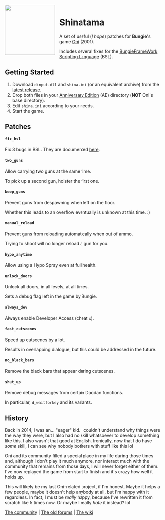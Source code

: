 <img src="https://wiki.oni2.net/w/images/0/05/TXMPSHINlistening.png" align="left" width="160" style="margin-right: 1em"/>

# Shinatama

A set of useful (*I hope*) patches for **Bungie**'s game [Oni] (2001).

Includes several fixes for the [BungieFrameWork Scripting Language] (BSL).

[Oni]: https://wiki.oni2.net/Main_Page

[BungieFrameWork Scripting Language]: https://wiki.oni2.net/BSL:BFW_Scripting_Language


## Getting Started

1. Download `dinput.dll` and `shina.ini` (or an equivalent archive) from the [latest release].
1. Drop both files in your [Anniversary Edition] (AE) directory (**NOT** Oni's base directory).
1. Edit `shina.ini` according to your needs.
1. Start the game.

[latest release]: https://github.com/lewdum/shinatama/releases/latest

[Anniversary Edition]: https://wiki.oni2.net/Anniversary_Edition


## Patches

#### `fix_bsl`

Fix 3 bugs in BSL. They are documented [here].

[here]: https://lewdum.notion.site/Assorted-BSL-Fixes-13263d6ca8e84538829a07ad4d318085

#### `two_guns`

Allow carrying two guns at the same time.

To pick up a second gun, holster the first one.

#### `keep_guns`

Prevent guns from despawning when left on the floor.

Whether this leads to an overflow eventually is unknown at this time. :)

#### `manual_reload`

Prevent guns from reloading automatically when out of ammo.

Trying to shoot will no longer reload a gun for you.

#### `hypo_anytime`

Allow using a Hypo Spray even at full health.

#### `unlock_doors`

Unlock all doors, in all levels, at all times.

Sets a debug flag left in the game by Bungie.

#### `always_dev`

Always enable Developer Access (cheat `x`).

#### `fast_cutscenes`

Speed up cutscenes by a lot.

Results in overlapping dialogue, but this could be addressed in the future.

#### `no_black_bars`

Remove the black bars that appear during cutscenes.

#### `shut_up`

Remove debug messages from certain Daodan functions.

In particular, `d_waitforkey` and its variants.


## History

Back in 2014, I was an... "eager" kid. I couldn't understand why things were the
way they were, but I also had no skill whatsoever to develop something like
this. I also wasn't that good at English. Ironically, now that I do have *some*
skill, I can see why nobody bothers with stuff like this lol

Oni and its community filled a special place in my life during those times and,
although I don't play it much anymore, nor interact much with the community that
remains from those days, I will never forget either of them. I've now replayed
the game from start to finish and it's crazy how well it holds up.

This will likely be my last Oni-related project, if I'm honest. Maybe it helps
a few people, maybe it doesn't help anybody at all, but I'm happy with it
regardless. In fact, I must be *really* happy, because I've rewritten it from
scratch like 5 times now. Or maybe I really *hate* it instead? lol

[The community](https://discord.gg/s7XSzJgUch) | [The old forums](http://oni.bungie.org/forum/) | [The wiki](https://wiki.oni2.net/Main_Page)
